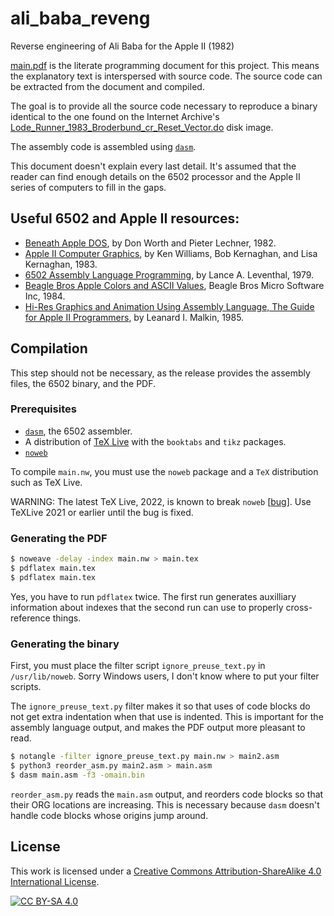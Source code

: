 # ali_baba_reveng
Reverse engineering of Ali Baba for the Apple II (1982)

[main.pdf](main.pdf) is the literate programming document for this project. This means the explanatory text is interspersed with source code. The source code can be extracted from the document and compiled.

The goal is to provide all the source code necessary to reproduce a binary identical to the one found on the Internet Archive's [Lode_Runner_1983_Broderbund_cr_Reset_Vector.do](https://archive.org/details/a2_Lode_Runner_1983_Broderbund_cr_Reset_Vector) disk image.

The assembly code is assembled using [`dasm`](https://dasm-assembler.github.io/).

This document doesn't explain every last detail. It's assumed that the reader can find enough details on the 6502 processor and the Apple II series of computers to fill in the gaps.

## Useful 6502 and Apple II resources:

* [Beneath Apple DOS](https://archive.org/details/beneath-apple-dos), by Don Worth and Pieter Lechner, 1982.
* [Apple II Computer Graphics](https://archive.org/details/williams-et-al-1983-apple-ii-computer-graphics), by Ken Williams, Bob Kernaghan, and Lisa Kernaghan, 1983.
* [6502 Assembly Language Programming](https://archive.org/details/6502alp), by Lance A. Leventhal, 1979.
* [Beagle Bros Apple Colors and ASCII Values](https://archive.org/details/Beagle_Bros-Poster_1), Beagle Bros Micro Software Inc, 1984.
* [Hi-Res Graphics and Animation Using Assembly Language, The Guide for Apple II Programmers](https://archive.org/details/hi-res-graphics-and-animation-using-assembly-language), by Leanard I. Malkin, 1985.

## Compilation

This step should not be necessary, as the release provides the assembly files, the 6502 binary, and the PDF.

### Prerequisites

* [`dasm`](https://dasm-assembler.github.io/), the 6502 assembler.
* A distribution of [TeX Live](https://www.tug.org/texlive/) with the `booktabs` and `tikz` packages.
* [`noweb`](https://github.com/nrnrnr/noweb)

To compile `main.nw`, you must use the `noweb` package and a `TeX` distribution such as TeX Live.

WARNING: The latest TeX Live, 2022, is known to break `noweb` [[bug](https://github.com/nrnrnr/noweb/issues/24)]. Use TeXLive 2021 or earlier until the bug is fixed.

### Generating the PDF

```sh
$ noweave -delay -index main.nw > main.tex
$ pdflatex main.tex
$ pdflatex main.tex
```

Yes, you have to run `pdflatex` twice. The first run generates auxilliary information about indexes that the second run can use to properly cross-reference things.

### Generating the binary

First, you must place the filter script `ignore_preuse_text.py` in `/usr/lib/noweb`. Sorry Windows users, I don't know where to put your filter scripts.

The `ignore_preuse_text.py` filter makes it so that uses of code blocks do not get extra indentation when that use is indented. This is important for the assembly language output, and makes the PDF output more pleasant to read.

```sh
$ notangle -filter ignore_preuse_text.py main.nw > main2.asm
$ python3 reorder_asm.py main2.asm > main.asm
$ dasm main.asm -f3 -omain.bin
```

`reorder_asm.py` reads the `main.asm` output, and reorders code blocks so that
their ORG locations are increasing. This is necessary because `dasm` doesn't handle
code blocks whose origins jump around.

## License

This work is licensed under a
[Creative Commons Attribution-ShareAlike 4.0 International License][cc-by-sa].

[![CC BY-SA 4.0][cc-by-sa-image]][cc-by-sa]

[cc-by-sa]: http://creativecommons.org/licenses/by-sa/4.0/
[cc-by-sa-image]: https://licensebuttons.net/l/by-sa/4.0/88x31.png
[cc-by-sa-shield]: https://img.shields.io/badge/License-CC%20BY--SA%204.0-lightgrey.svg
